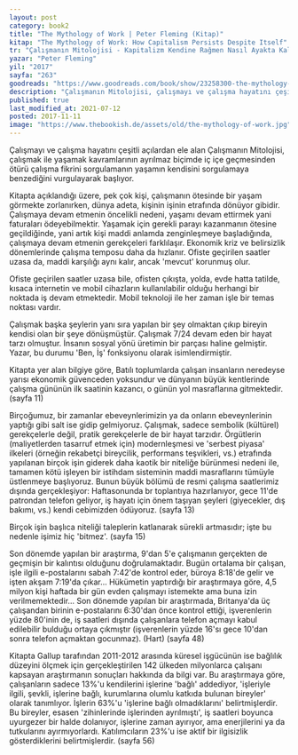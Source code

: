 ```yaml
---
layout: post  
category: book2  
title: "The Mythology of Work | Peter Fleming (Kitap)"  
kitap: "The Mythology of Work: How Capitalism Persists Despite Itself"  
tr: "Çalışmanın Mitolojisi - Kapitalizm Kendine Rağmen Nasıl Ayakta Kalıyor?"  
yazar: "Peter Fleming"  
yil: "2017"  
sayfa: "263"  
goodreads: "https://www.goodreads.com/book/show/23258300-the-mythology-of-work"
description: "Çalışmanın Mitolojisi, çalışmayı ve çalışma hayatını çeşitli açılardan ele alıyor. "
published: true
last_modified_at: 2021-07-12
posted: 2017-11-11
image: "https://www.thebookish.de/assets/old/the-mythology-of-work.jpg"
---
```


Çalışmayı ve çalışma hayatını çeşitli açılardan ele alan Çalışmanın Mitolojisi, çalışmak ile yaşamak kavramlarının ayrılmaz biçimde iç içe geçmesinden ötürü çalışma fikrini sorgulamanın yaşamın kendisini sorgulamaya benzediğini vurgulayarak başlıyor.  
  
Kitapta açıklandığı üzere, pek çok kişi, çalışmanın ötesinde bir yaşam görmekte zorlanırken, dünya adeta, kişinin işinin etrafında dönüyor gibidir. Çalışmaya devam etmenin öncelikli nedeni, yaşamı devam ettirmek yani faturaları ödeyebilmektir. Yaşamak için gerekli parayı kazanmanın ötesine geçildiğinde, yani artık kişi maddi anlamda zenginleşmeye başladığında, çalışmaya devam etmenin gerekçeleri farklılaşır. Ekonomik kriz ve belirsizlik dönemlerinde çalışma temposu daha da hızlanır. Ofiste geçirilen saatler uzasa da, maddi karşılığı aynı kalır, ancak 'mevcut' korunmuş olur.  
  
Ofiste geçirilen saatler uzasa bile, ofisten çıkışta, yolda, evde hatta tatilde, kısaca internetin ve mobil cihazların kullanılabilir olduğu herhangi bir noktada iş devam etmektedir. Mobil teknoloji ile her zaman işle bir temas noktası vardır.  
  

Çalışmak başka şeylerin yanı sıra yapılan bir şey olmaktan çıkıp bireyin kendisi olan bir şeye dönüşmüştür. Çalışmak 7/24 devam eden bir hayat tarzı olmuştur. İnsanın sosyal yönü üretimin bir parçası haline gelmiştir. Yazar, bu durumu 'Ben, İş' fonksiyonu olarak isimlendirmiştir.  
  
Kitapta yer alan bilgiye göre, Batılı toplumlarda çalışan insanların neredeyse yarısı ekonomik güvenceden yoksundur ve dünyanın büyük kentlerinde çalışma gününün ilk saatinin kazancı, o günün yol masraflarına gitmektedir. (sayfa 11)  
  
Birçoğumuz, bir zamanlar ebeveynlerimizin ya da onların ebeveynlerinin yaptığı gibi salt ise gidip gelmiyoruz. Çalışmak, sadece sembolik (kültürel) gerekçelerle değil, pratik gerekçelerle de bir hayat tarzıdır. Örgütlerin (maliyetlerden tasarruf etmek için) modernleşmesi ve 'serbest piyasa' ilkeleri (örneğin rekabetçi bireycilik, performans teşvikleri, vs.) etrafında yapılanan birçok işin giderek daha kaotik bir niteliğe bürünmesi nedeni ile, tamamen kötü işleyen bir istihdam sisteminin maddi masraflarını tümüyle üstlenmeye başlıyoruz. Bunun büyük bölümü de resmi çalışma saatlerimiz dışında gerçekleşiyor: Haftasonunda br toplantıya hazırlanıyor, gece 11'de patrondan telefon geliyor, iş hayatı için önem taşıyan şeyleri (giyecekler, dış bakımı, vs.) kendi cebimizden ödüyoruz. (sayfa 13)  
  
Birçok işin başlıca niteliği taleplerin katlanarak sürekli artmasıdır; işte bu nedenle işimiz hiç 'bitmez'. (sayfa 15)  
  
Son dönemde yapılan bir araştırma, 9'dan 5'e çalışmanın gerçekten de geçmişin bir kalıntısı olduğunu doğrulamaktadır. Bugün ortalama bir çalışan, işle ilgili e-postalarını sabah 7:42'de kontrol eder, büroya 8:18'de gelir ve işten akşam 7:19'da çıkar... Hükümetin yaptırdığı bir araştırmaya göre, 4,5 milyon kişi haftada bir gün evden çalışmayı istemekte ama buna izin verilmemektedir... Son dönemde yapılan bir araştırmada, Britanya'da üç çalışandan birinin e-postalarını 6:30'dan önce kontrol ettiği, işverenlerin yüzde 80'inin de, iş saatleri dışında çalışanlara telefon açmayı kabul edilebilir bulduğu ortaya çıkmıştır (işverenlerin yüzde 16'sı gece 10'dan sonra telefon açmaktan gocunmaz). (Hart) (sayfa 48)  
  
Kitapta Gallup tarafından 2011-2012 arasında küresel işgücünün ise bağlılık düzeyini ölçmek için gerçekleştirilen 142 ülkeden milyonlarca çalışanı kapsayan araştırmanın sonuçları hakkında da bilgi var. Bu araştırmaya göre, çalışanların sadece 13%'u kendilerini işlerine 'bağlı' addediyor, 'işleriyle ilgili, şevkli, işlerine bağlı, kurumlarına olumlu katkıda bulunan bireyler' olarak tanımlıyor. İşlerin 63%'u 'işlerine bağlı olmadıklarını' belirtmişlerdir. Bu bireyler, esasen 'zihinlerinde işlerinden ayrılmıştı', iş saatleri boyunca uyurgezer bir halde dolanıyor, işlerine zaman ayırıyor, ama enerjilerini ya da tutkularını ayırmıyorlardı. Katılımcıların 23%'u ise aktif bir ilgisizlik gösterdiklerini belirtmişlerdir. (sayfa 56)  
  

